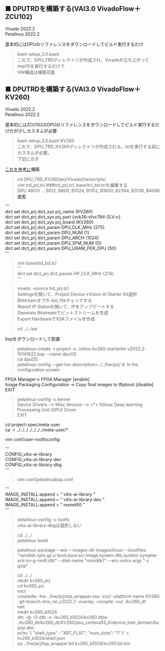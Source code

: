 ## ■ DPUTRDを構築する(VAI3.0 VivadoFlow＋ZCU102)  
Vivado 2022.2  
Petalinux 2022.2  

基本的にはDPUのリファレンスをダウンロードしてビルド実行するだけ  
> bash setup_3.0.bash  
これで、DPU_TRDディレクトリが作成され、Vivadoが立ち上がってimpl15を実行するだけで  
HW構成は構築可能  
  
## ■ DPUTRDを構築する(VAI3.0 VivadoFlow＋KV260)  
Vivado 2022.2  
Petalinux 2022.2  

基本的にはZCU102のDPUのリファレンスをダウンロードしてビルド実行するだけだが少しカスタムが必要  
> bash setup_3.0.bash KV260  
これで、DPU_TRD_KV260ディレクトリが作成される。tclを実行する前にカスタムが必要。  
下記に示す  

[これを参考に](https://www.hackster.io/shreyasnr/kv260-dpu-trd-petalinux-2022-1-vivado-flow-000c0b)構築  

> cd DPU_TRD_KV260/prj/Vivado/hw/scripts/  
> vim trd_prj.tcl
###trd_prj.tcl, base/tcl_bd.tclを編集する  
DPU ARCH ... B512, B800, B1024, B1152, B1600, B2304, B3136, B4096  
[参考](https://docs.xilinx.com/r/en-US/pg338-dpu?tocId=3xsG16y_QFTWvAJKHbisEw)  

'''  
dict set dict_prj dict_sys prj_name                  {KV260}  
dict set dict_prj dict_sys prj_part                  {xck26-sfvc784-2LV-c}  
dict set dict_prj dict_sys prj_board                 {KV260}  
dict set dict_prj dict_param  DPU_CLK_MHz            {275}  
dict set dict_prj dict_param  DPU_NUM                {1}  
dict set dict_prj dict_param  DPU_ARCH               {1024}  
dict set dict_prj dict_param  DPU_SFM_NUM            {0}  
dict set dict_prj dict_param  DPU_URAM_PER_DPU       {50}  
'''  
  
> vim base/trd_bd.tcl  
'''  
dict set dict_prj dict_param HP_CLK_MHz        {274}  
'''  
  
> vivado -source trd_prj.tcl  
Settingsを開いて、Project Device->Vision AI Starter Kit選択  
Bitstreamタブの-bin_fileチェックする  
Report IP Statusを開いて、IPをアップデートする  
Generate Bitstreamでビットストリームを生成  
Export HardwareでXSAファイルを作成  
  
> cd ../../sw  
  
bspをダウンロードして配置  
> petalinux-create -t project -s ./xilinx-kv260-starterkit-v2022.2-10141622.bsp --name dpuOS  
> cd dpuOS  
> petalinux-config --get-hw-description=../../hw/prj/  4. In the configuration screen 
  
FPGA Manager-> FPGA Manager [enable]  
Image Packaging Configuration -> Copy final images to tftpboot [disable]  
EXIT  
  
> petalinux-config -c kernel  
Device Drivers --> Misc devices --> <*> Xilinux Deep learning Processing Unit (DPU) Driver  
EXIT  
  
cd project-spec/meta-user  
cp -r ../../../../../../../meta-user/* .  
  
vim conf/user-rootfsconfig  
  
'''  
CONFIG_vitis-ai-library  
CONFIG_vitis-ai-library-dev  
CONFIG_vitis-ai-library-dbg  
'''  
  
> vim conf/petalinuxbsp.conf  
  
'''  
IMAGE_INSTALL:append = " vitis-ai-library "  
IMAGE_INSTALL:append = " vitis-ai-library-dev "  
IMAGE_INSTALL:append = " resnet50 "  
'''  
  
> petalinux-config -c rootfs  
vitis-ai-library-dbgは選択しない
  
> cd ../../  
> petalinux-build  
  
> petalinux-package --wic --images-dir images/linux/ --bootfiles "ramdisk.cpio.gz.u-boot,boot.scr,Image,system.dtb,system-zynqmp-sck-kv-g-revB.dtb" --disk-name "mmcblk1" --wic-extra-args "-c gzip"  
  
> cd ../../  
> mkdir kv260_prj  
> cd kv260_prj  
> xsct  
> createdts -hw ../hw/prj/top_wrapper.xsa -zocl -platform-name KV260 -git-branch xlnx_rel_v2022.2 -overlay -compile -out ./kv260_dt  
> exit  
> mkdir kv260_b1024  
> dtc -@ -O dtb -o ./kv260_b1024/kv260.dtbo ./kv260_dt/kv260_dt/KV260/psu_cortexa53_0/device_tree_domain/bsp/pl.dtsi  
> echo '{ "shell_type" : "XRT_FLAT", "num_slots": "1" }' > kv260_b1024/shell.json  
> cp ../hw/prj/top_wrapper.bit kv260_b1024/kv260.bit.bin  
  

